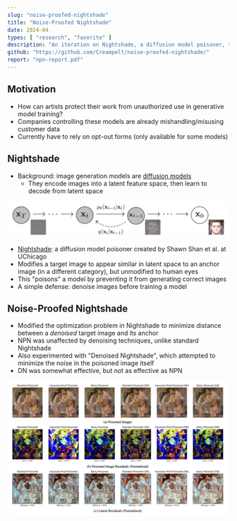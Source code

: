 ```yaml
---
slug: "noise-proofed-nightshade"
title: "Noise-Proofed Nightshade"
date: 2024-04
types: [ "research", "favorite" ]
description: "An iteration on Nightshade, a diffusion model poisoner, that is nearly unaffected by denoising defenses"
github: "https://github.com/Creampelt/noise-proofed-nightshade/"
report: "npn-report.pdf"
---
```


## Motivation

- How can artists protect their work from unauthorized use in generative model training?
- Companies controlling these models are already mishandling/misusing customer data
- Currently have to rely on opt-out forms (only available for some models)

## Nightshade

- Background: image generation models are <ins>diffusion models</ins>
    - They encode images into a latent feature space, then learn to decode from latent space

![Decoding of an image from latent space](../../assets/images/project-screenshots/noise-proofed-nightshade/latent-ex.png)

- <a href="https://nightshade.cs.uchicago.edu/whatis.html" target="_blank">Nightshade</a>: a diffusion model poisoner
  created by Shawn Shan et al. at UChicago
- Modifies a target image to appear similar in latent space to an anchor image (in a different category), but unmodified
  to human eyes
- This "poisons" a model by preventing it from generating correct images
- A simple defense: denoise images before training a model

## Noise-Proofed Nightshade

- Modified the optimization problem in Nightshade to minimize distance between a *denoised* target image and its anchor
- NPN was unaffected by denoising techniques, unlike standard Nightshade
- Also experimented with "Denoised Nightshade", which attempted to minimize the noise in the poisoned image itself
- DN was somewhat effective, but not as effective as NPN

![Experiment results](../../assets/images/project-screenshots/noise-proofed-nightshade/results.png)